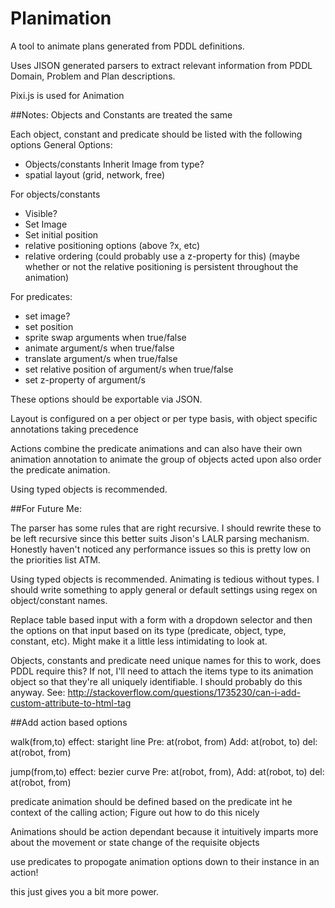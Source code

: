 # Planimation
A tool to animate plans generated from PDDL definitions.

Uses JISON generated parsers to extract relevant information from PDDL Domain, Problem and Plan descriptions.

Pixi.js is used for Animation

##Notes:
Objects and Constants are treated the same

Each object, constant and predicate should be listed with the following options
General Options:
- Objects/constants Inherit Image from type?
- spatial layout (grid, network, free)


For objects/constants
- Visible?
- Set Image
- Set initial position
- relative positioning options (above ?x, etc)
- relative ordering (could probably use a z-property for this)
(maybe whether or not the relative positioning is persistent throughout
  the animation)


For predicates:
- set image?
- set position
- sprite swap arguments when true/false
- animate argument/s when true/false
- translate argument/s when true/false
- set relative position of argument/s when true/false
- set z-property of argument/s

These options should be exportable via JSON.

Layout is configured on a per object or per type basis, with object specific annotations taking precedence

Actions combine the predicate animations and can also have their own animation annotation to animate the group of objects acted upon also order the predicate animation.

Using typed objects is recommended.

##For Future Me:

The parser has some rules that are right recursive. I should rewrite these to be left recursive since this better suits Jison's LALR parsing mechanism. Honestly haven't noticed any performance issues so this is pretty low on the priorities list ATM.

Using typed objects is recommended. Animating is tedious without types. I should write something to apply general or default settings using regex on object/constant names.

Replace table based input with a form with a dropdown selector and then the options on that input based on its type (predicate, object, type, constant, etc). Might make it a little less intimidating to look at.


Objects, constants and predicate need unique names for this to work, does PDDL require this? If not, I'll need to attach the items type to its animation object so that they're all uniquely identifiable. I should probably do this anyway.
See: http://stackoverflow.com/questions/1735230/can-i-add-custom-attribute-to-html-tag

##Add action based options

walk(from,to) effect: staright line
Pre: at(robot, from)
Add: at(robot, to)
del: at(robot, from)

jump(from,to) effect: bezier curve
Pre: at(robot, from),
Add: at(robot, to)
del: at(robot, from)

predicate animation should be defined based on the predicate int he context of the calling action;
Figure out how to do this nicely

Animations should be action dependant because it intuitively imparts more about the movement or
state change of the requisite objects

use predicates to propogate animation options down to their instance in an action!

this just gives you a bit more power.
